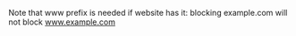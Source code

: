 Note that www prefix is needed if website has it: blocking example.com will not block www.example.com
